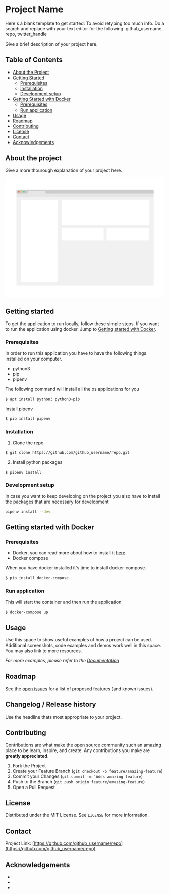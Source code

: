 # Project Name

<!-- Initialize readme with these steps -->
Here's a blank template to get started: To avoid retyping too much info. Do a search and replace with your text editor for the following: github_username, repo, twitter_handle
<!-- Remove this block ^ -->

Give a brief description of your project here.

<!-- TABLE OF CONTENTS -->
## Table of Contents

* [About the Project](#about-the-project)
* [Getting Started](#getting-started)
  * [Prerequisites](#prerequisites)
  * [Installation](#installation)
  * [Development setup](#development-setup)
* [Getting Started with Docker](#getting-started-with-docker)
  * [Prerequisites](#prerequisites-1)
  * [Run application](#run-application)
* [Usage](#usage)
* [Roadmap](#roadmap)
* [Contributing](#contributing)
* [License](#license)
* [Contact](#contact)
* [Acknowledgements](#acknowledgements)



<!-- ABOUT THE PROJECT -->
## About the project
Give a more thourough explanation of your project here.

[![Product Name Screen Shot][product-screenshot]](https://example.com)



<!-- GETTING STARTED -->
## Getting started

To get the application to run locally, follow these simple steps.
If you want to run the application using docker. Jump to [Getting started with Docker](#getting-started-with-docker).

### Prerequisites

In order to run this application you have to have the following things installed on your computer.
* python3
* pip
* pipenv

The following command will install all the os applications for you
```sh
$ apt install python3 python3-pip
```

Install pipenv
```sh
$ pip install pipenv
```

### Installation
1. Clone the repo
```sh
$ git clone https://github.com/github_username/repo.git
```
2. Install python packages
```sh
$ pipenv install
```

### Development setup
In case you want to keep developing on the project you also have to install
the packages that are necessary for development
```sh
pipenv install --dev
```


## Getting started with Docker

### Prerequisites
* Docker, you can read more about how to install it [here](https://www.docker.com/get-started).
* Docker compose

When you have docker installed it's time to install docker-compose.
```sh
$ pip install docker-compose
```

### Run application
This will start the container and then run the application
```sh
$ docker-compose up
```


<!-- USAGE EXAMPLES -->
## Usage

Use this space to show useful examples of how a project can be used. Additional screenshots, code examples and demos work well in this space. You may also link to more resources.

_For more examples, please refer to the [Documentation](https://example.com)_


<!-- ROADMAP -->
## Roadmap

See the [open issues](https://github.com/github_username/repo/issues) for a list of proposed features (and known issues).


<!-- CHANGELOG / RELEASE HISTORY -->
## Changelog / Release history

Use the headline thats most appropriate to your project.


<!-- CONTRIBUTING -->
## Contributing

Contributions are what make the open source community such an amazing place to be learn, inspire, and create. Any contributions you make are **greatly appreciated**.

1. Fork the Project
2. Create your Feature Branch (`git checkout -b feature/amazing-feature`)
3. Commit your Changes (`git commit -m 'Adds amazing feature`)
4. Push to the Branch (`git push origin feature/amazing-feature`)
5. Open a Pull Request



<!-- LICENSE -->
## License

Distributed under the MIT License. See `LICENSE` for more information.



<!-- CONTACT -->
## Contact

Project Link: [https://github.com/github_username/repo](https://github.com/github_username/repo)



<!-- ACKNOWLEDGEMENTS -->
## Acknowledgements
* []()
* []()
* []()



<!-- MARKDOWN LINKS & IMAGES -->
[product-screenshot]: images/screenshot.png

